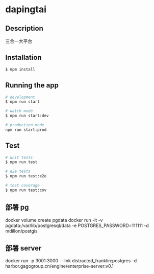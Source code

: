 # dapingtai

## Description

三合一大平台

## Installation

```bash
$ npm install
```

## Running the app

```bash
# development
$ npm run start

# watch mode
$ npm run start:dev

# production mode
npm run start:prod
```

## Test

```bash
# unit tests
$ npm run test

# e2e tests
$ npm run test:e2e

# test coverage
$ npm run test:cov
```



## 部署 pg
docker volume create pgdata
docker run -it  -v pgdata:/var/lib/postgresql/data -e POSTGRES_PASSWORD=111111  -d mdillon/postgis

## 部署 server
docker run -p 3001:3000 --link distracted_franklin:postgres -d harbor.gagogroup.cn/engine/enterprise-server:v0.1